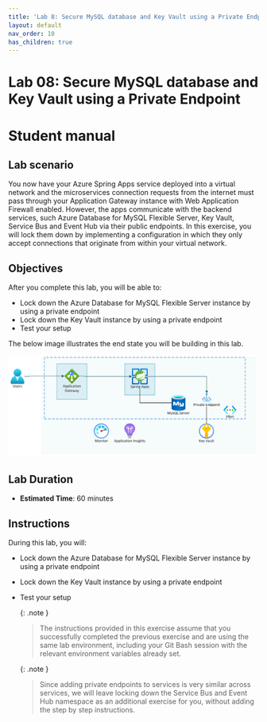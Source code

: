 ```yaml
---
title: 'Lab 8: Secure MySQL database and Key Vault using a Private Endpoint'
layout: default
nav_order: 10
has_children: true
---
```


# Lab 08: Secure MySQL database and Key Vault using a Private Endpoint

# Student manual

## Lab scenario

You now have your Azure Spring Apps service deployed into a virtual network and the microservices connection requests from the internet must pass through your Application Gateway instance with Web Application Firewall enabled. However, the apps communicate with the backend services, such Azure Database for MySQL Flexible Server, Key Vault, Service Bus and Event Hub via their public endpoints. In this exercise, you will lock them down by implementing a configuration in which they only accept connections that originate from within your virtual network.

## Objectives

After you complete this lab, you will be able to:

- Lock down the Azure Database for MySQL Flexible Server instance by using a private endpoint
- Lock down the Key Vault instance by using a private endpoint
- Test your setup

The below image illustrates the end state you will be building in this lab.

![Lab 8 architecture](../images/asa-openlab-8.png)

## Lab Duration

- **Estimated Time**: 60 minutes

## Instructions

During this lab, you will:

- Lock down the Azure Database for MySQL Flexible Server instance by using a private endpoint
- Lock down the Key Vault instance by using a private endpoint
- Test your setup

   {: .note }
   > The instructions provided in this exercise assume that you successfully completed the previous exercise and are using the same lab environment, including your Git Bash session with the relevant environment variables already set.

   {: .note }
   > Since adding private endpoints to services is very similar across services, we will leave locking down the Service Bus and Event Hub namespace as an additional exercise for you, without adding the step by step instructions.
